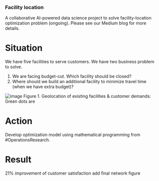 ### Facility location
A collaborative AI-powered data science project to solve facility-location optimization problem (ongoing). Please see our Medium blog for more details.

# Situation
We have five facilities to serve customers. We have two business problem to solve. 
1. We are facing budget-cut. Which facility should be closed?
2. Where should we build an additional facility to minimize travel time (when we have extra budget)?

![image](https://user-images.githubusercontent.com/19787712/224388047-a00fcf01-3ade-40d4-be6a-aa546e94a281.png)
Figure 1. Geolocation of existing facilities & customer demands: Green dots are 

# Action
Develop optimization model using mathematical programming from #OperationsResearch.

# Result
21% improvement of customer satisfaction
add final network figure
